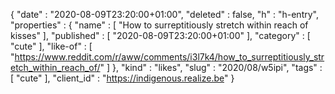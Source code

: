{
  "date" : "2020-08-09T23:20:00+01:00",
  "deleted" : false,
  "h" : "h-entry",
  "properties" : {
    "name" : [ "How to surreptitiously stretch within reach of kisses" ],
    "published" : [ "2020-08-09T23:20:00+01:00" ],
    "category" : [ "cute" ],
    "like-of" : [ "https://www.reddit.com/r/aww/comments/i3l7k4/how_to_surreptitiously_stretch_within_reach_of/" ]
  },
  "kind" : "likes",
  "slug" : "2020/08/w5ipi",
  "tags" : [ "cute" ],
  "client_id" : "https://indigenous.realize.be"
}
